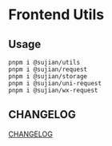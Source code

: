 # Frontend Utils

## Usage


```
pnpm i @sujian/utils
pnpm i @sujian/request
pnpm i @sujian/storage
pnpm i @sujian/uni-request
pnpm i @sujian/wx-request
```

## CHANGELOG
[CHANGELOG](./CHANGELOG.md)